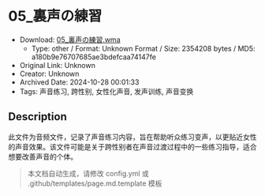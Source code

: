 # 05_裏声の練習

- Download: [05_裏声の練習.wma](05_裏声の練習.wma)
    - Type: other / Format: Unknown Format / Size: 2354208 bytes / MD5: a180b9e76707685ae3bdefcaa74147fe
- Original Link: Unknown
- Creator: Unknown
- Archived Date: 2024-10-28 00:01:33
- Tags: 声音练习, 跨性别, 女性化声音, 发声训练, 声音变换

## Description

此文件为音频文件，记录了声音练习内容，旨在帮助听众练习变声，以更贴近女性的声音效果。该文件可能是关于跨性别者在声音过渡过程中的一些练习指导，适合想要改善声音的个体。

> 本文档自动生成，请修改 config.yml 或 .github/templates/page.md.template 模板
